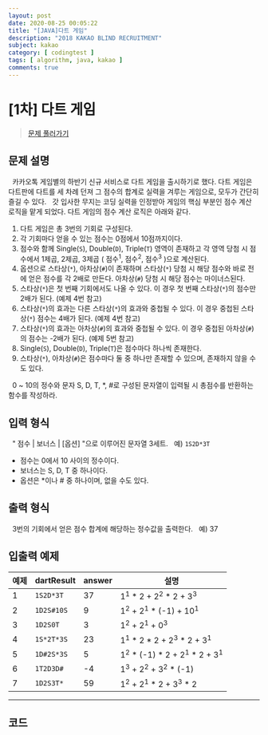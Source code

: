 ```yaml
---
layout: post
date: 2020-08-25 00:05:22
title: "[JAVA]다트 게임"
description: "2018 KAKAO BLIND RECRUITMENT"
subject: kakao
category: [ codingtest ]
tags: [ algorithm, java, kakao ]
comments: true
---
```


# [1차] 다트 게임

> [문제 풀러가기](https://programmers.co.kr/learn/courses/30/lessons/17682)

## 문제 설명

&nbsp; 카카오톡 게임별의 하반기 신규 서비스로 다트 게임을 출시하기로 했다. 다트 게임은 다트판에 다트를 세 차례 던져 그 점수의 합계로 실력을 겨루는 게임으로, 모두가 간단히 즐길 수 있다.
&nbsp; 갓 입사한 무지는 코딩 실력을 인정받아 게임의 핵심 부분인 점수 계산 로직을 맡게 되었다. 다트 게임의 점수 계산 로직은 아래와 같다.

1. 다트 게임은 총 3번의 기회로 구성된다.
2. 각 기회마다 얻을 수 있는 점수는 0점에서 10점까지이다.
3. 점수와 함께 Single(`S`), Double(`D`), Triple(`T`) 영역이 존재하고 각 영역 당첨 시 점수에서 1제곱, 2제곱, 3제곱 ( 점수<sup>1</sup>, 점수<sup>2</sup>, 점수<sup>3</sup> )으로 계산된다.
4. 옵션으로 스타상(`*`), 아차상(`#`)이 존재하며 스타상(`*`) 당첨 시 해당 점수와 바로 전에 얻은 점수를 각 2배로 만든다. 아차상(`#`) 당첨 시 해당 점수는 마이너스된다.
5. 스타상(`*`)은 첫 번째 기회에서도 나올 수 있다. 이 경우 첫 번째 스타상(`*`)의 점수만 2배가 된다. (예제 4번 참고)
6. 스타상(`*`)의 효과는 다른 스타상(`*`)의 효과와 중첩될 수 있다. 이 경우 중첩된 스타상(`*`) 점수는 4배가 된다. (예제 4번 참고)
7. 스타상(`*`)의 효과는 아차상(`#`)의 효과와 중첩될 수 있다. 이 경우 중첩된 아차상(`#`)의 점수는 -2배가 된다. (예제 5번 참고)
8. Single(`S`), Double(`D`), Triple(`T`)은 점수마다 하나씩 존재한다.
9. 스타상(`*`), 아차상(`#`)은 점수마다 둘 중 하나만 존재할 수 있으며, 존재하지 않을 수도 있다.

&nbsp; 0 ~ 10의 정수와 문자 S, D, T, *, #로 구성된 문자열이 입력될 시 총점수를 반환하는 함수를 작성하라.

## 입력 형식

&nbsp; " 점수 | 보너스 | [옵션] "으로 이루어진 문자열 3세트.
&nbsp; 예) `1S2D*3T`

+ 점수는 0에서 10 사이의 정수이다.
+ 보너스는 S, D, T 중 하나이다.
+ 옵션은 *이나 # 중 하나이며, 없을 수도 있다.

## 출력 형식

&nbsp; 3번의 기회에서 얻은 점수 합계에 해당하는 정수값을 출력한다.
&nbsp; 예) 37

## 입출력 예제

<table class="table">
  <thead>
    <tr>
      <th>예제</th>
      <th>dartResult</th>
      <th>answer</th>
      <th>설명</th>
    </tr>
  </thead>
  <tbody>
    <tr>
      <td> 1 </td>
      <td> <code>1S2D*3T</code> </td>
      <td> 37 </td>
      <td> 1<sup>1</sup> * 2 + 2<sup>2</sup> * 2 + 3<sup>3</sup> </td>
    </tr>
    <tr>
      <td> 2 </td>
      <td> <code>1D2S#10S</code> </td>
      <td> 9 </td>
      <td> 1<sup>2</sup> + 2<sup>1</sup> * (-1) + 10<sup>1</sup> </td>
    </tr>
    <tr>
      <td> 3 </td>
      <td> <code>1D2S0T</code> </td>
      <td> 3 </td>
      <td> 1<sup>2</sup> + 2<sup>1</sup> + 0<sup>3</sup> </td>
    </tr>
    <tr>
      <td> 4 </td>
      <td> <code>1S*2T*3S</code> </td>
      <td> 23 </td>
      <td> 1<sup>1</sup> * 2 * 2 + 2<sup>3</sup> * 2 + 3<sup>1</sup> </td>
    </tr>
    <tr>
      <td> 5 </td>
      <td> <code>1D#2S*3S</code> </td>
      <td> 5 </td>
      <td> 1<sup>2</sup> * (-1) * 2 + 2<sup>1</sup> * 2 + 3<sup>1</sup> </td>
    </tr>
    <tr>
      <td> 6 </td>
      <td> <code>1T2D3D#</code> </td>
      <td> -4 </td>
      <td> 1<sup>3</sup> + 2<sup>2</sup> + 3<sup>2</sup> * (-1) </td>
    </tr>
    <tr>
      <td> 7 </td>
      <td> <code>1D2S3T*</code> </td>
      <td> 59 </td>
      <td> 1<sup>2</sup> + 2<sup>1</sup> * 2 + 3<sup>3</sup> * 2 </td>
    </tr>
</table>

---

## 코드

```

```
